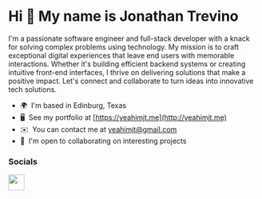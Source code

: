Hi 👋 My name is Jonathan Trevino
=================================

I'm a passionate software engineer and full-stack developer with a knack for solving complex problems using technology. My mission is to craft exceptional digital experiences that leave end users with memorable interactions. Whether it's building efficient backend systems or creating intuitive front-end interfaces, I thrive on delivering solutions that make a positive impact. Let's connect and collaborate to turn ideas into innovative tech solutions.

* 🌍  I'm based in Edinburg, Texas
* 🖥️  See my portfolio at [https://yeahimjt.me](http://yeahimjt.me)
* ✉️  You can contact me at [yeahimjt@gmail.com](mailto:yeahimjt@gmail.com)
* 🤝  I'm open to collaborating on interesting projects


### Socials

<p align="left"> <a href="https://www.linkedin.com/in/jonathan-trevino" target="_blank" rel="noreferrer"> <picture> <source media="(prefers-color-scheme: dark)" srcset="https://raw.githubusercontent.com/danielcranney/readme-generator/main/public/icons/socials/linkedin-dark.svg" /> <source media="(prefers-color-scheme: light)" srcset="https://raw.githubusercontent.com/danielcranney/readme-generator/main/public/icons/socials/linkedin.svg" /> <img src="https://raw.githubusercontent.com/danielcranney/readme-generator/main/public/icons/socials/linkedin.svg" width="32" height="32" /> </picture> </a></p>
